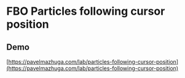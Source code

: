 # FBO Particles following cursor position

## Demo

[https://pavelmazhuga.com/lab/particles-following-cursor-position](https://pavelmazhuga.com/lab/particles-following-cursor-position)
